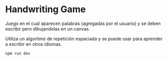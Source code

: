 # Handwriting Game

Juego en el cual aparecen palabras (agregadas por el usuario) y se deben escribir pero dibujandolas en un canvas.

Utiliza un algoritmo de repetición espaciada y se puede usar para aprender a escribir en otros idiomas.

```bash
npm run dev
```
